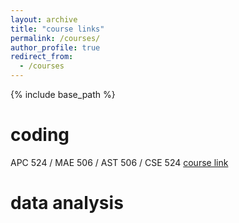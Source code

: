 ```yaml
---
layout: archive
title: "course links"
permalink: /courses/
author_profile: true
redirect_from:
  - /courses
---
```


{% include base_path %}

coding
==

APC 524 / MAE 506 / AST 506 / CSE 524
[course link](https://henryiii.github.io/se-for-sci/content/intro.html)

data analysis
==
